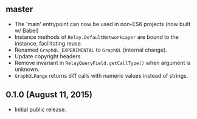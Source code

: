 ## master

* The 'main' entrypoint can now be used in non-ES6 projects (now built w/ Babel)
* Instance methods of `Relay.DefaultNetworkLayer` are bound to the instance,
  facilitating reuse.
* Renamed `GraphQL_EXPERIMENTAL` to `GraphQL` (internal change).
* Update copyright headers.
* Remove invariant in `RelayQueryField.getCallType()` when argument is unknown.
* `GraphQLRange` returns diff calls with numeric values instead of strings.

## 0.1.0 (August 11, 2015)

* Initial public release.


